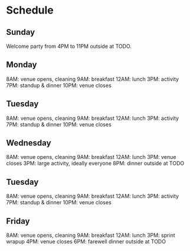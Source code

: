 # Schedule 

## Sunday

Welcome party from 4PM to 11PM outside at TODO.

## Monday

8AM: venue opens, cleaning
9AM: breakfast
12AM: lunch
3PM: activity
7PM: standup & dinner
10PM: venue closes

## Tuesday

8AM: venue opens, cleaning
9AM: breakfast
12AM: lunch
3PM: activity
7PM: standup & dinner
10PM: venue closes

## Wednesday

8AM: venue opens, cleaning
9AM: breakfast
12AM: lunch
3PM: venue closes
3PM: large activity, ideally everyone
8PM: dinner outside at TODO

## Tuesday

8AM: venue opens, cleaning
9AM: breakfast
12AM: lunch
3PM: activity
7PM: standup & dinner
10PM: venue closes

## Friday

8AM: venue opens, cleaning
9AM: breakfast
12AM: lunch
3PM: sprint wrapup
4PM: venue closes
6PM: farewell dinner outside at TODO
